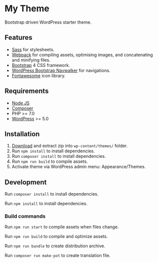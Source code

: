 # My Theme
Bootstrap driven WordPress starter theme.

## Features
- [Sass](https://sass-lang.com/) for stylesheets.
- [Webpack](https://webpack.js.org/) for compiling assets, optimising images, and concatenating and minifying files.
- [Bootstrap](https://getbootstrap.com/) 4 CSS framework.
- [WordPress Bootstrap Navwalker](https://github.com/wp-bootstrap/wp-bootstrap-navwalker) for navigations.
- [Fontawesome](https://fontawesome.com/) icon library.

## Requirements
- [Node JS](https://nodejs.org)
- [Composer](https://getcomposer.org/)
- PHP >= 7.0
- [WordPress](https://wordpress.org/) >= 5.0

## Installation
1. [Download](https://github.com/mmaarten/my-theme/archive/master.zip) and extract zip into `wp-content/themes/` folder.
1. Run `npm install` to install dependencies.
1. Run `composer install` to install dependencies.
1. Run `npm run build` to compile assets.
1. Activate theme via WordPress admin menu: Appearance/Themes.

## Development
Run `composer install` to install dependencies.

Run `npm install` to install dependencies.

### Build commands
Run `npm run start` to compile assets when files change.

Run `npm run build` to compile and optimize assets.

Run `npm run bundle` to create distribution archive.

Run `composer run make-pot` to create translation file.
